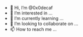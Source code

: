 - 👋 Hi, I’m @0x0decaf
- 👀 I’m interested in ...
- 🌱 I’m currently learning ...
- 💞️ I’m looking to collaborate on ...
- 📫 How to reach me ...

<!---
0x0decaf/0x0decaf is a ✨ special ✨ repository because its `README.md` (this file) appears on your GitHub profile.
You can click the Preview link to take a look at your changes.
--->
